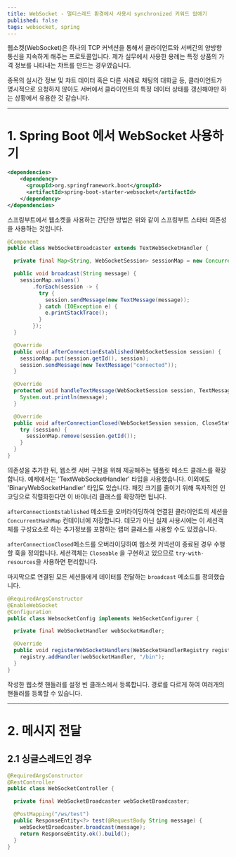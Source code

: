```yaml
---
title: WebSocket - 멀티스레드 환경에서 사용시 synchronized 키워드 없애기
published: false
tags: websocket, spring
---
```


웹소켓(WebSocket)은 하나의 TCP 커넥션을 통해서 클라이언트와 서버간의 양방향 통신을 지속하게 해주는 프로토콜입니다.
제가 실무에서 사용한 용례는 특정 상품의 가격 정보를 나타내는 챠트를 만드는 경우였습니다.

종목의 실시간 정보 및 챠트 데이터 혹은 다른 사례로 채팅의 대화글 등, 
클라이언트가 명시적으로 요청하지 않아도 서버에서 클라이언트의 특정 데이터 상태를 갱신해야만 하는 상황에서 유용한 것 같습니다.

---

# 1. Spring Boot 에서 WebSocket 사용하기

```xml
<dependencies>
    <dependency>
      <groupId>org.springframework.boot</groupId>
      <artifactId>spring-boot-starter-websocket</artifactId>
    </dependency>
</dependencies>
```
스프링부트에서 웹소켓을 사용하는 간단한 방법은 위와 같이 스프링부트 스타터 의존성을 사용하는 것입니다.

```java
@Component
public class WebSocketBroadcaster extends TextWebSocketHandler {

  private final Map<String, WebSocketSession> sessionMap = new ConcurrentHashMap<>();

  public void broadcast(String message) {
    sessionMap.values()
        .forEach(session -> {
          try {
            session.sendMessage(new TextMessage(message));
          } catch (IOException e) {
            e.printStackTrace();
          }
        });
  }

  @Override
  public void afterConnectionEstablished(WebSocketSession session) {
    sessionMap.put(session.getId(), session);
    session.sendMessage(new TextMessage("connected"));
  }

  @Override
  protected void handleTextMessage(WebSocketSession session, TextMessage message) {
    System.out.println(message);
  }

  @Override
  public void afterConnectionClosed(WebSocketSession session, CloseStatus status) {
    try (session) {
      sessionMap.remove(session.getId());
    }
  }
}

```

의존성을 추가한 뒤, 웹소켓 서버 구현을 위해 제공해주는 템플릿 메소드 클래스를 확장합니다. 예제에서는 'TextWebSocketHandler' 타입을 사용했습니다.
이외에도 'BinaryWebSocketHandler' 타입도 있습니다. 패킷 크기를 줄이기 위해 독자적인 인코딩으로 직렬화한다면 이 바이너리 클래스를 확장하면 됩니다.

`afterConnectionEstablished` 메소드을 오버라이딩하여 연결된 클라이언트의 세션을 `ConcurrentHashMap` 컨테이너에 저장합니다.
데모가 아닌 실제 사용시에는 이 세션객체를 구성요소로 하는 추가정보를 포함하는 랩퍼 클래스를 사용할 수도 있겠습니다.

`afterConnectionClosed`메소드를 오버라이딩하여 웹소켓 커넥션이 종료된 경우 수행할 훅을 정의합니다.
세션객체는 `Closeable` 을 구현하고 있으므로 `try-with-resources`을 사용하면 편리합니다.

마지막으로 연결된 모든 세션들에게 데이터를 전달하는 `broadcast` 메소드를 정의했습니다.

```java
@RequiredArgsConstructor
@EnableWebSocket
@Configuration
public class WebsocketConfig implements WebSocketConfigurer {

  private final WebSocketHandler webSocketHandler;

  @Override
  public void registerWebSocketHandlers(WebSocketHandlerRegistry registry) {
    registry.addHandler(webSocketHandler, "/bin");
  }
}

```

작성한 웹소켓 핸들러를 설정 빈 클래스에서 등록합니다. 경로를 다르게 하여 여러개의 핸들러를 등록할 수 있습니다.

---

# 2. 메시지 전달

## 2.1 싱글스레드인 경우
```java
@RequiredArgsConstructor
@RestController
public class WebSocketController {

  private final WebSocketBroadcaster webSocketBroadcaster;

  @PostMapping("/ws/test")
  public ResponseEntity<?> test(@RequestBody String message) {
    webSocketBroadcaster.broadcast(message);
    return ResponseEntity.ok().build();
  }
}

```


